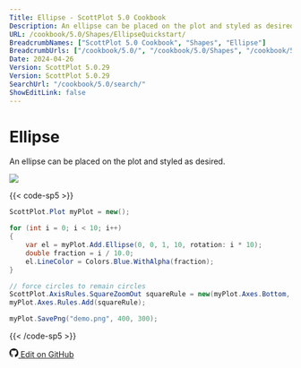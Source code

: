 ```yaml
---
Title: Ellipse - ScottPlot 5.0 Cookbook
Description: An ellipse can be placed on the plot and styled as desired.
URL: /cookbook/5.0/Shapes/EllipseQuickstart/
BreadcrumbNames: ["ScottPlot 5.0 Cookbook", "Shapes", "Ellipse"]
BreadcrumbUrls: ["/cookbook/5.0/", "/cookbook/5.0/Shapes", "/cookbook/5.0/Shapes/EllipseQuickstart"]
Date: 2024-04-26
Version: ScottPlot 5.0.29
Version: ScottPlot 5.0.29
SearchUrl: "/cookbook/5.0/search/"
ShowEditLink: false
---
```


# Ellipse


An ellipse can be placed on the plot and styled as desired.

[![](/cookbook/5.0/images/EllipseQuickstart.png?240426090552)](/cookbook/5.0/images/EllipseQuickstart.png?240426090552)

{{< code-sp5 >}}

```cs
ScottPlot.Plot myPlot = new();

for (int i = 0; i < 10; i++)
{
    var el = myPlot.Add.Ellipse(0, 0, 1, 10, rotation: i * 10);
    double fraction = i / 10.0;
    el.LineColor = Colors.Blue.WithAlpha(fraction);
}

// force circles to remain circles
ScottPlot.AxisRules.SquareZoomOut squareRule = new(myPlot.Axes.Bottom, myPlot.Axes.Left);
myPlot.Axes.Rules.Add(squareRule);

myPlot.SavePng("demo.png", 400, 300);

```

{{< /code-sp5 >}}

<a href='https://github.com/ScottPlot/ScottPlot/blob/main/src/ScottPlot5/ScottPlot5%20Cookbook/Recipes/PlotTypes/Shapes.cs'><svg xmlns="http://www.w3.org/2000/svg" width="16" height="16" fill="currentColor" class="mb-1 bi bi-github" viewBox="0 0 16 16">
  <path d="M8 0C3.58 0 0 3.58 0 8c0 3.54 2.29 6.53 5.47 7.59.4.07.55-.17.55-.38 0-.19-.01-.82-.01-1.49-2.01.37-2.53-.49-2.69-.94-.09-.23-.48-.94-.82-1.13-.28-.15-.68-.52-.01-.53.63-.01 1.08.58 1.23.82.72 1.21 1.87.87 2.33.66.07-.52.28-.87.51-1.07-1.78-.2-3.64-.89-3.64-3.95 0-.87.31-1.59.82-2.15-.08-.2-.36-1.02.08-2.12 0 0 .67-.21 2.2.82.64-.18 1.32-.27 2-.27s1.36.09 2 .27c1.53-1.04 2.2-.82 2.2-.82.44 1.1.16 1.92.08 2.12.51.56.82 1.27.82 2.15 0 3.07-1.87 3.75-3.65 3.95.29.25.54.73.54 1.48 0 1.07-.01 1.93-.01 2.2 0 .21.15.46.55.38A8.01 8.01 0 0 0 16 8c0-4.42-3.58-8-8-8"/>
</svg> Edit on GitHub</a>

